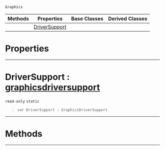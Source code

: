  `Graphics`

|Methods|Properties|Base Classes|Derived Classes|
|---|---|---|---|
| |[ DriverSupport](graphics.md#driversupport-zilch-engin)| | |


 #  Properties


---  
 #  DriverSupport : [graphicsdriversupport](graphicsdriversupport.md)

 `read-only` `static`

> 
> ```TS:Nada
> var DriverSupport : GraphicsDriverSupport


---  
 #  Methods


---  
 

 